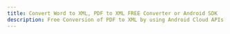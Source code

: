 ---title: Convert Word to XML, PDF to XML FREE Converter or Android SDKdescription: Free Conversion of PDF to XML by using Android Cloud APIs & SDKs. Also Create, Edit & Render Microsoft Word & OpenOffice documents in the Cloud.---